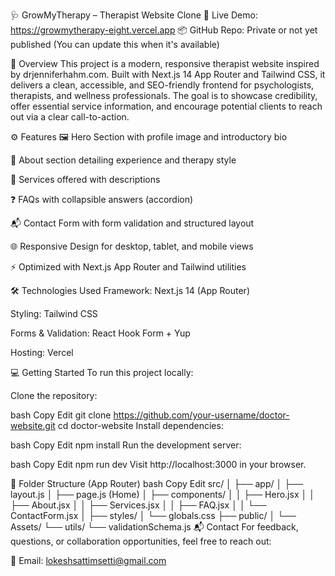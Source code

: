 🩺 GrowMyTherapy – Therapist Website Clone
🔗 Live Demo: https://growmytherapy-eight.vercel.app
📦 GitHub Repo: Private or not yet published (You can update this when it's available)

📄 Overview
This project is a modern, responsive therapist website inspired by drjenniferhahm.com. Built with Next.js 14 App Router and Tailwind CSS, it delivers a clean, accessible, and SEO-friendly frontend for psychologists, therapists, and wellness professionals. The goal is to showcase credibility, offer essential service information, and encourage potential clients to reach out via a clear call-to-action.

⚙️ Features
🖼️ Hero Section with profile image and introductory bio

📖 About section detailing experience and therapy style

💼 Services offered with descriptions

❓ FAQs with collapsible answers (accordion)

📬 Contact Form with form validation and structured layout

🌐 Responsive Design for desktop, tablet, and mobile views

⚡ Optimized with Next.js App Router and Tailwind utilities

🛠️ Technologies Used
Framework: Next.js 14 (App Router)

Styling: Tailwind CSS

Forms & Validation: React Hook Form + Yup

Hosting: Vercel

💻 Getting Started
To run this project locally:

Clone the repository:

bash
Copy
Edit
git clone https://github.com/your-username/doctor-website.git
cd doctor-website
Install dependencies:

bash
Copy
Edit
npm install
Run the development server:

bash
Copy
Edit
npm run dev
Visit http://localhost:3000 in your browser.

🧪 Folder Structure (App Router)
bash
Copy
Edit
src/
│
├── app/
│   ├── layout.js
│   ├── page.js (Home)
│   ├── components/
│   │   ├── Hero.jsx
│   │   ├── About.jsx
│   │   ├── Services.jsx
│   │   ├── FAQ.jsx
│   │   └── ContactForm.jsx
│
├── styles/
│   └── globals.css
├── public/
│   └── Assets/
└── utils/
    └── validationSchema.js
📬 Contact
For feedback, questions, or collaboration opportunities, feel free to reach out:

📧 Email: lokeshsattimsetti@gmail.com
